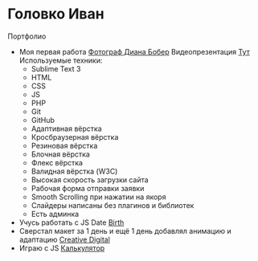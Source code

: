 # Головко Иван
Портфолио

* Моя первая работа [Фотограф Диана Бобер](https://ivannavin.github.io/photographier/)
   Видеопрезентация [Тут](https://youtu.be/_rBsQR_H3_w)  
   Используемые техники:  
    * Sublime Text 3
    * HTML
    * CSS
    * JS
    * PHP
    * Git
    * GitHub
    * Адаптивная вёрстка
    * Кросбраузерная вёрстка
    * Резиновая вёрстка
    * Блочная вёрстка
    * Флекс вёрстка
    * Валидная вёрстка (W3C)
    * Высокая скорость загрузки сайта
    * Рабочая форма отправки заявки
    * Smooth Scrolling при нажатии на якоря
    * Слайдеры написаны без плагинов и библиотек
    * Есть админка  
* Учусь работать с JS Date [Birth](https://ivannavin.github.io/birth/)
* Сверстал макет за 1 день и ещё 1 день добавлял анимацию и адаптацию [Creative Digital](https://ivannavin.github.io/creativedigital/)
* Играю с JS [Калькулятор](https://ivannavin.github.io/calculator/)
